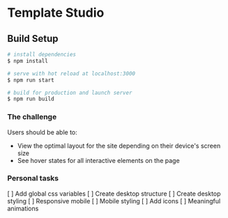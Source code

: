 # Template Studio

## Build Setup

```bash
# install dependencies
$ npm install

# serve with hot reload at localhost:3000
$ npm run start

# build for production and launch server
$ npm run build
```
### The challenge

Users should be able to:

- View the optimal layout for the site depending on their device's screen size
- See hover states for all interactive elements on the page

### Personal tasks

[ ] Add global css variables
[ ] Create desktop structure
[ ] Create desktop styling
[ ] Responsive mobile
[ ] Mobile styling
[ ] Add icons
[ ] Meaningful animations
